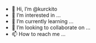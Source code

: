 - 👋 Hi, I’m @kurckito
- 👀 I’m interested in ...
- 🌱 I’m currently learning ...
- 💞️ I’m looking to collaborate on ...
- 📫 How to reach me ...

<!---
kurckito/kurckito is a ✨ special ✨ repository because its `README.md` (this file) appears on your GitHub profile.
You can click the Preview link to take a look at your changes.
--->
